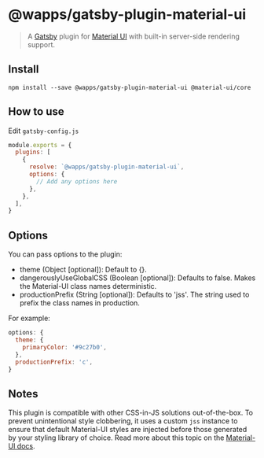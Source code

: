 # @wapps/gatsby-plugin-material-ui

> A [Gatsby](https://github.com/gatsbyjs/gatsby) plugin for
[Material UI](https://github.com/mui-org/material-ui) with
built-in server-side rendering support.

## Install

`npm install --save @wapps/gatsby-plugin-material-ui @material-ui/core`

## How to use

Edit `gatsby-config.js`

```javascript
module.exports = {
  plugins: [
    {
      resolve: `@wapps/gatsby-plugin-material-ui`,
      options: {
        // Add any options here
      },
    },
  ],
}
```

## Options

You can pass options to the plugin:
- theme (Object [optional]): Default to {}.
- dangerouslyUseGlobalCSS (Boolean [optional]): Defaults to false. Makes the Material-UI class names deterministic.
- productionPrefix (String [optional]): Defaults to 'jss'. The string used to prefix the class names in production.

For example:

```js
options: {
  theme: {
    primaryColor: '#9c27b0',
  },
  productionPrefix: 'c',
}
```

## Notes

This plugin is compatible with other CSS-in-JS solutions out-of-the-box. To prevent unintentional style clobbering, it uses a custom `jss` instance to ensure that default Material-UI styles are injected before those generated by your styling library of choice. Read more about this topic on the [Material-UI docs](https://material-ui.com/customization/css-in-js/#css-injection-order).
